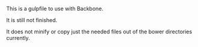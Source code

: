 This is a gulpfile to use with Backbone.

It is still not finished.

It does not minify or copy just the needed files out of the bower directories currently.
